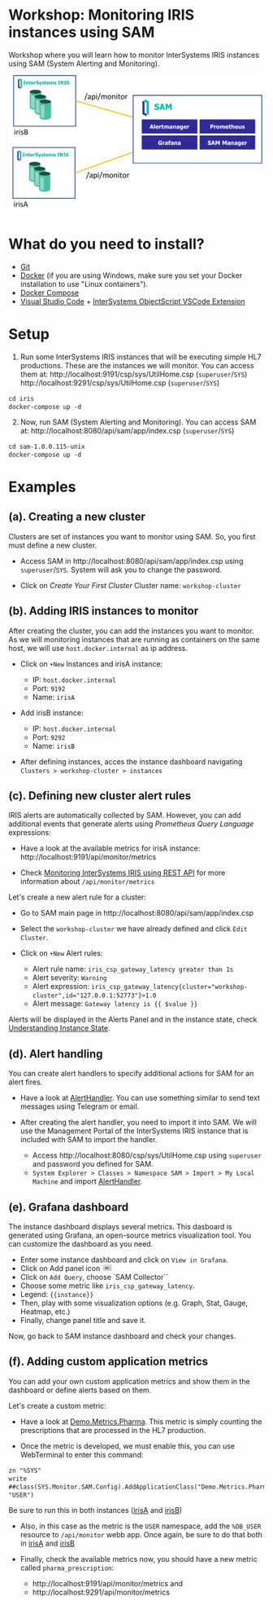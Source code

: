 # Workshop: Monitoring IRIS instances using SAM
Workshop where you will learn how to monitor InterSystems IRIS instances using SAM (System Alerting and Monitoring).

<img src="img/sam-diagram.png" width="500px"/>

# What do you need to install? 
* [Git](https://git-scm.com/downloads) 
* [Docker](https://www.docker.com/products/docker-desktop) (if you are using Windows, make sure you set your Docker installation to use "Linux containers").
* [Docker Compose](https://docs.docker.com/compose/install/)
* [Visual Studio Code](https://code.visualstudio.com/download) + [InterSystems ObjectScript VSCode Extension](https://marketplace.visualstudio.com/items?itemName=daimor.vscode-objectscript)

# Setup
1. Run some InterSystems IRIS instances that will be executing simple HL7 productions.
These are the instances we will monitor. You can access them at:
http://localhost:9191/csp/sys/UtilHome.csp (`superuser`/`SYS`)
http://localhost:9291/csp/sys/UtilHome.csp (`superuser`/`SYS`)

```
cd iris
docker-compose up -d
```

2. Now, run SAM (System Alerting and Monitoring). You can access SAM at:
http://localhost:8080/api/sam/app/index.csp (`superuser`/`SYS`)

```
cd sam-1.0.0.115-unix
docker-compose up -d
```

# Examples  

## (a). Creating a new cluster
Clusters are set of instances you want to monitor using SAM. So, you first must define a new cluster.

* Access SAM in http://localhost:8080/api/sam/app/index.csp using `superuser`/`SYS`. System will ask you to change the password.

* Click on *Create Your First Cluster*
Cluster name: `workshop-cluster`

## (b). Adding IRIS instances to monitor
After creating the cluster, you can add the instances you want to monitor.
As we will monitoring instances that are running as containers on the same host, we will use `host.docker.internal` as ip address.

* Click on `+New` Instances and irisA instance:
  * IP: `host.docker.internal`
  * Port: `9192`
  * Name: `irisA`

* Add irisB instance:
  * IP: `host.docker.internal`
  * Port: `9292`
  * Name: `irisB`

* After defining instances, acces the instance dashboard navigating `Clusters > workshop-cluster > instances`

## (c). Defining new cluster alert rules
IRIS alerts are automatically collected by SAM. However, you can add additional events that generate alerts using *Prometheus Query Language* expressions:

* Have a look at the available metrics for irisA instance: http://localhost:9191/api/monitor/metrics

* Check [Monitoring InterSystems IRIS using REST API](https://docs.intersystems.com/irislatest/csp/docbook/DocBook.UI.Page.cls?KEY=GCM_rest) for more information about `/api/monitor/metrics`

Let's create a new alert rule for a cluster:

* Go to SAM main page in http://localhost:8080/api/sam/app/index.csp 

* Select the `workshop-cluster` we have already defined and click `Edit Cluster`.

* Click on `+New` Alert rules:

  * Alert rule name: `iris_csp_gateway_latency greater than 1s`
  * Alert severity: `Warning`
  * Alert expression: `iris_csp_gateway_latency{cluster="workshop-cluster",id="127.0.0.1:52773"}>1.0`
  * Alert message: `Gateway latency is {{ $value }}`

Alerts will be displayed in the Alerts Panel and in the instance state, check [Understanding Instance State](https://docs.intersystems.com/sam/csp/docbook/DocBook.UI.Page.cls?KEY=ASAM#ASAM_use_instance_state).


## (d). Alert handling
You can create alert handlers to specify additional actions for SAM for an alert fires.

* Have a look at [AlertHandler](iris/src/Demo/AlertHandler.cls). You can use something similar to send text messages using Telegram or email.

* After creating the alert handler, you need to import it into SAM. We will use the Management Portal of the InterSystems IRIS instance that is included with SAM to import the handler.

  * Access http://localhost:8080/csp/sys/UtilHome.csp using `superuser` and password you defined for SAM.
  * `System Explorer > Classes > Namespace SAM > Import > My Local Machine` and import [AlertHandler](iris/src/Demo/AlertHandler.cls).


## (e). Grafana dashboard
The instance dashboard displays several metrics. This dasboard is generated using Grafana, an open-source metrics visualization tool. You can customize the dashboard as you need.

* Enter some instance dashboard and click on `View in Grafana`.
* Click on Add panel icon <img src="img/grafana-new-panel-icon.png" width="20px"/>
* Click on `Add Query`, choose `SAM Collector``
* Choose some metric like `iris_csp_gateway_latency`.
* Legend: `{{instance}}`
* Then, play with some visualization options (e.g. Graph, Stat, Gauge, Heatmap, etc.)
* Finally, change panel title and save it.

Now, go back to SAM instance dashboard and check your changes.


## (f). Adding custom application metrics
You can add your own custom application metrics and show them in the dashboard or define alerts based on them.

Let's create a custom metric:

* Have a look at [Demo.Metrics.Pharma](iris/src/Demo/Metrics/Pharma.cls). This metric is simply counting the prescriptions that are processed in the HL7 production.

* Once the metric is developed, we must enable this, you can use WebTerminal to enter this command:

```objectscript
zn "%SYS"
write ##class(SYS.Monitor.SAM.Config).AddApplicationClass("Demo.Metrics.Pharma", "USER")
```

Be sure to run this in both instances ([irisA](http://localhost:9191/terminal/) and [irisB](http://localhost:9291/terminal/))

* Also, in this case as the metric is the `USER` namespace, add the `%DB_USER` resource to `/api/monitor` webb app. Once again, be sure to do that both in [irisA](http://localhost:9191/csp/sys/sec/%25CSP.UI.Portal.Applications.Web.zen?PID=%2Fapi%2Fmonitor) and [irisB](http://localhost:9291/csp/sys/sec/%25CSP.UI.Portal.Applications.Web.zen?PID=%2Fapi%2Fmonitor)

* Finally, check the available metrics now, you should have a new metric called `pharma_prescription`:
  * http://localhost:9191/api/monitor/metrics and
  * http://localhost:9291/api/monitor/metrics


